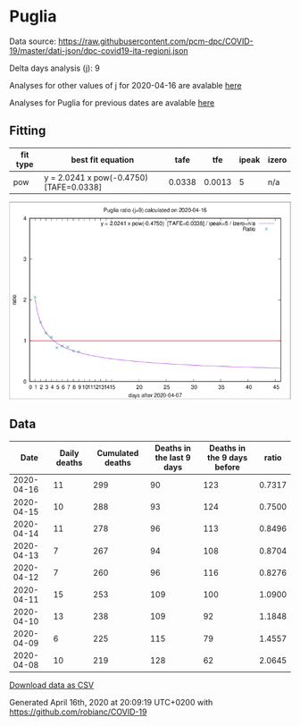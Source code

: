 # Puglia

Data source: https://raw.githubusercontent.com/pcm-dpc/COVID-19/master/dati-json/dpc-covid19-ita-regioni.json

Delta days analysis (j): 9

Analyses for other values of j for 2020-04-16 are avalable [here](../2020-04-16/README.md)

Analyses for Puglia for previous dates are avalable [here](../README.md)

## Fitting 
|fit type|best fit equation|tafe|tfe|ipeak|izero|
|-------|-----|--------|------|---|---|
|pow|y = 2.0241 x pow(-0.4750)  [TAFE=0.0338]|0.0338|0.0013|5|n/a|

![Plot](COVID-19_puglia_j9_2020-04-16.png)

## Data
|Date|Daily deaths|Cumulated deaths|Deaths in the last 9 days|Deaths in the 9 days before|ratio|
|----|----------|-----------|-------|--------------------|-----|
|2020-04-16|11|299|90|123|0.7317|
|2020-04-15|10|288|93|124|0.7500|
|2020-04-14|11|278|96|113|0.8496|
|2020-04-13|7|267|94|108|0.8704|
|2020-04-12|7|260|96|116|0.8276|
|2020-04-11|15|253|109|100|1.0900|
|2020-04-10|13|238|109|92|1.1848|
|2020-04-09|6|225|115|79|1.4557|
|2020-04-08|10|219|128|62|2.0645|

[Download data as CSV](COVID-19_puglia_j9_2020-04-16.csv)

Generated April 16th, 2020 at 20:09:19 UTC+0200 with https://github.com/robianc/COVID-19
